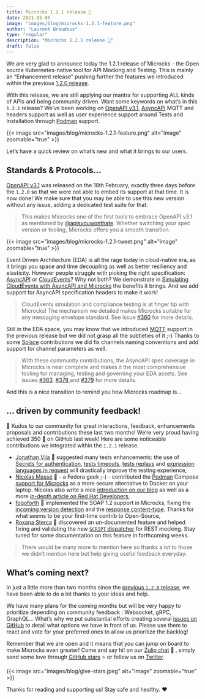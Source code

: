 ```yaml
---
title: Microcks 1.2.1 release 🚀
date: 2021-05-05
image: "images/blog/microcks-1.2.1-feature.png"
author: "Laurent Broudoux"
type: "regular"
description: "Microcks 1.2.1 release 🚀"
draft: false
---
```


We are very glad to announce today the 1.2.1 release of Microcks - the Open source Kubernetes-native tool for API Mocking and Testing. This is mainly an “Enhancement release” pushing further the features we introduced within the previous [1.2.0 release](https://microcks.io/blog/microcks-1.2.0-release/).

With this release, we are still applying our mantra for supporting ALL kinds of APIs and being community driven. Want some keywords on what’s in this `1.2.1` release? We’ve been working on [OpenAPI v3.1](https://www.openapis.org/blog/2021/02/18/openapi-specification-3-1-released), [AsyncAPI](https://asyncapi.com) MQTT and headers support as well as user experience support around Tests and Installation through [Podman](https://podman.io) support.

{{< image src="images/blog/microcks-1.2.1-feature.png" alt="image" zoomable="true" >}}

Let’s have a quick review on what’s new and what it brings to our users.


## Standards & Protocols…

[OpenAPI v3.1](https://www.openapis.org/blog/2021/02/18/openapi-specification-3-1-released) was released on the 18th February, exactly three days before the `1.2.0` so that we were not able to embed its support at that time. It is now done! We make sure that you may be able to use this new version without any issue, adding a dedicated test suite for that. 

> This makes Microcks one of the first tools to embrace OpenAPI v3.1 as mentioned by [@apisyouwonthate](https://twitter.com/apisyouwonthate). Whether switching your spec version or tooling, Microcks offers you a smooth transition. 

{{< image src="images/blog/microcks-1.2.1-tweet.png" alt="image" zoomable="true" >}}

Event Driven Architecture (EDA) is all the rage today in cloud-native era, as it brings you space and time decoupling as well as better resiliency and elasticity. However people struggle with picking the right specification: [AsyncAPI](https://asyncapi.com) or [CloudEvents](https://cloudevents.io)? Why not both? We demonstrate in [Simulating CloudEvents with AsyncAPI and Microcks](https://microcks.io/blog/simulating-cloudevents-with-asyncapi/) the benefits it brings. And we add support for AsyncAPI specification headers to make it work!

> CloudEvents simulation and compliance testing is at finger tip with Microcks! The mechanism we detailed makes Microcks suitable for any messaging envelope standard. See issue [#360](https://github.com/microcks/microcks/issues/360) for more details.

Still in the EDA space, you may know that we introduced [MQTT](https://mqtt.org/) support in the previous release but we did not grasp all the subtleties of it ;-) Thanks to some [Solace](https://solace.com) contributions we did fix channels naming conventions and add support for channel parameters as well. 

> With these community contributions, the AsyncAPI spec coverage in Microcks is near complete and makes it the most comprehensive tooling for managing, testing and governing your EDA assets. See issues [#363](https://github.com/microcks/microcks/issues/363), [#378 ](https://github.com/microcks/microcks/pull/378)and [#379](https://github.com/microcks/microcks/pull/379) for more details.

And this is a nice transition to remind you how Microcks roadmap is...


## … driven by community feedback!

🎉 Kudos to our community for great interactions, feedback, enhancements proposals and contributions these last two months! We’re very proud having achieved 350 🌟 on GitHub last week! Here are some noticeable contributions we integrated within the `1.2.1` release.

*   [Jonathan Vila](https://github.com/jonathanvila) 🙏 suggested many tests enhancements: the use of [Secrets for authentication](https://github.com/microcks/microcks/issues/366), [tests timeouts](https://github.com/microcks/microcks/issues/365), [tests replays](https://github.com/microcks/microcks/issues/368) and [expression languages in request](https://github.com/microcks/microcks/issues/375) will drastically improve the testing experience,
*   [Nicolas Massé](https://github.com/nmasse-itix) 🙏 - a Fedora geek ;-) - contributed the [Podman](https://podman.io) Compose [support for Microcks](https://github.com/microcks/microcks/pull/352) as a more secure alternative to Docker on your laptop. Nicolas also write a nice [introduction on our blog](https://microcks.io/blog/podman-compose-support/) as well as a more [in-depth article on Red Hat Developers](https://developers.redhat.com/blog/2021/04/22/using-podman-compose-with-microcks-a-cloud-native-api-mocking-and-testing-tool/),
*   [fogoforth](https://github.com/fgoforth) 🙏 implemented the SOAP 1.2 support in Microcks, fixing the [incoming version detection](https://github.com/microcks/microcks/pull/358) and the [response content-type](https://github.com/microcks/microcks/issues/356). Thanks for what seems to be your first-time contrib to Open-Source,
*   [Roxana Sterca](https://github.com/roxana-sterca) 🙏 discovered an un-documented feature and helped fixing and validating the new [`SCRIPT` dispatcher](https://github.com/microcks/microcks/issues/351) for REST mocking. Stay tuned for some documentation on this feature in forthcoming weeks.

> There would be many more to mention here so thanks a lot to those we didn’t mention here but help giving useful feedback everyday.


## What’s coming next?

In just a little more than two months since the [previous `1.2.0` release](https://microcks.io/blog/microcks-1.2.0-release/), we have been able to do a lot thanks to your ideas and help.

We have many plans for the coming months but will be very happy to prioritize depending on community feedback : Websocket, gRPC, GraphQL... What’s why we put substantial efforts creating several [issues on GitHub](https://github.com/microcks/microcks/issues) to detail what options we have in front of us. Please use them to react and vote for your preferred ones to allow us prioritize the backlog!

Remember that we are open and it means that you can jump on board to make Microcks even greater! Come and say hi! on our [Zulip chat](https://microcksio.zulipchat.com/) 🐙 , simply send some love through [GitHub stars](https://github.com/microcks/microcks) ⭐️ or follow us on [Twitter](https://twitter.com/microcksio).

{{< image src="images/blog/give-stars.jpeg" alt="image" zoomable="true" >}}

Thanks for reading and supporting us! Stay safe and healthy. ❤️  
